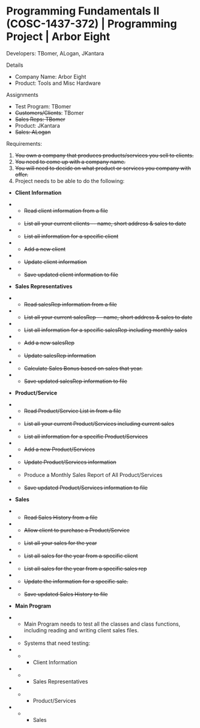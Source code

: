 # Programming Fundamentals II (COSC-1437-372) | Programming Project | Arbor Eight
Developers: TBomer, ALogan, JKantara

Details
- Company Name: Arbor Eight
- Product: Tools and Misc Hardware

Assignments
- Test Program: TBomer
- ~~Customers/Clients~~: TBomer
- ~~Sales Reps: TBomer~~
- Product: JKantara
- ~~Sales: ALogan~~

Requirements:
1) ~~You own a company that produces products/services you sell to clients.~~
2) ~~You need to come up with a company name.~~
3) ~~You will need to decide on what product or services you company with offer.~~
4) Project needs to be able to do the following:
  - **Client Information**
  - - ~~Read client information from a file~~
  - - ~~List all your current clients -- name, short address & sales to date~~
  - - ~~List all information for a specific client~~
  - - ~~Add a new client~~
  - - ~~Update client information~~
  - - ~~Save updated client information to file~~
  
  - **Sales Representatives**
  - - ~~Read salesRep information from a file~~
  - - ~~List all your current salesRep -- name, short address & sales to date~~
  - - ~~List all information for a specific salesRep including monthly sales~~
  - - ~~Add a new salesRep~~
  - - ~~Update salesRep information~~
  - - ~~Calculate Sales Bonus based on sales that year.~~
  - - ~~Save updated salesRep information to file~~
  
  - **Product/Service**
  - - ~~Read Product/Service List in from a file~~
  - - ~~List all your current Product/Services including current sales~~
  - - ~~List all information for a specific Product/Services~~
  - - ~~Add a new Product/Services~~
  - - ~~Update Product/Services information~~
  - - Produce a Monthly Sales Report of All Product/Services
  - - ~~Save updated Product/Services information to file~~
  
  - **Sales**
  - - ~~Read Sales History from a file~~
  - - ~~Allow client to purchase a Product/Service~~
  - - ~~List all your sales for the year~~
  - - ~~List all sales for the year from a specific client~~
  - - ~~List all sales for the year from a specific sales rep~~
  - - ~~Update the information for a specific sale.~~
  - - ~~Save updated Sales History to file~~
  
  - **Main Program**
  - - Main Program needs to test all the classes and class functions,
including reading and writing client sales files.
- - Systems that need testing:
- - - Client Information
- - - Sales Representatives
- - - Product/Services
- - - Sales
